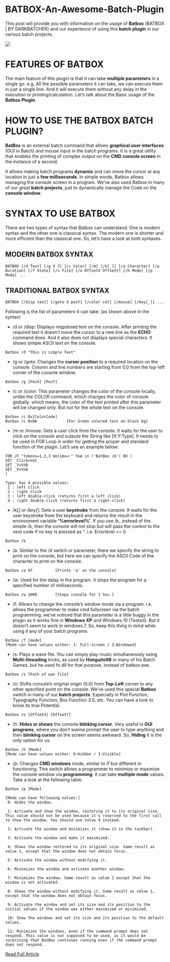 # BATBOX-An-Awesome-Batch-Plugin
This post will provide you with information on the usage of **Batbox** (BATBOX | BY DARKBATCHER) and our experience of using this **batch plugin** in our various batch projects.

![](https://i2.wp.com/www.thebateam.org/wp-content/uploads/2018/12/35-1-2-1.png?w=620&ssl=1)

# FEATURES OF BATBOX
The main feature of this plugin is that it can take **multiple parameters** in a single go. e.g. All the possible parameters it can take, we can execute them in just a single line. And it will execute them without any delay in the execution or printing/calculation. Let’s talk about the Basic usage of the **Batbox Plugin**. 

# HOW TO USE THE BATBOX BATCH PLUGIN?
**BatBox** is an external batch command that allows **graphical user interfaces** (GUI in Batch) and mouse input in the batch programs. It is a great utility that enables the printing of complex output on the **CMD console screen** in the instance of a second.

It allows making batch programs **dynamic** and can move the cursor at any location in just a **few milliseconds**. In simple words, Batbox allows managing the console screen in a program. We’ve also used Batbox in many of our great **batch projects**, just to dynamically manage the Code on the **console window**.

# SYNTAX TO USE BATBOX
There are two types of syntax that Batbox can understand. One is modern syntax and the other one is classical syntax. The modern one is shorter and more efficient than the classical one. So, let’s have a look at both syntaxes.  

## MODERN BATBOX SYNTAX

```
BATBOX [/d Text] [/g X Y] [/c Color] [/m] [/k[_]] [/a Character] [/w Duration] [/f State] [/s File] [/o OffsetX OffsetY] [/h Mode] [/p Mode] ...
```

## TRADITIONAL BATBOX SYNTAX
```
BATBOX [/disp text] [/goto X posY] [/color col] [/mouse] [/key[_]] ...
```
Following is the list of parameters it can take: (as shown above in the syntax)

* /d or /disp: Displays reqpdored text on the console. After printing the required text it doesn’t move the cursor to a new line as the **ECHO** command does. And it also does not displays special characters. It shows simple ASCII text on the console.
```
Batbox /d "This is simple Text"
```
* /g or /goto: Changes the **cursor position** to a required location on the console. Column and line numbers are starting from 0,0 from the top-left corner of the console window.
```
Batbox /g [PosX] [PosY]
```
* /c or /color: This parameter changes the color of the console locally, unlike the COLOR command, which changes the color of console globally. which means, the color of the text printed after this parameter will be changed only. But not for the whole text on the console.
```
Batbox /c 0x[ColorCode]
Batbox /c 0x0A             [For Green colored text on black bg]
```
* /m or /mouse: Gets a user click from the console. It waits for the user to click on the console and outputs the String like [X:Y:Type]. It needs to be used in FOR Loop in order for getting the proper and standard function of the plugin. Let’s see an example below:
```
FOR /F "tokens=1,2,3 delims=:" %%A in ('BatBox /m') DO (
SET _Click=%%C
SET _Y=%%B
SET _X=%%A
)
```
```
Type: has 4 possible values:
 1 : left click
 2 : right click
 3 : left double-click (returns first a left click)
 4 : right double-click (returns first a right-click)
 ```
* /k[_] or /key[_]: Gets a user **keystroke** from the console. It waits for the user keystroke from the keyboard and returns the result in the environment variable **‘%errorlevel%’**. If you use /k_ instead of the simple /k, then the console will not stop but will pass the control to the next code if no key is pressed as ‘‘. i.e. Errorlevel == 0.
```
Batbox /k
```
* /a: Similar to the /d switch or parameter, there we specify the string to print on the console, but here we can specify the ASCII Code of the character to print on the console.
```
Batbox /a 97          [Prints 'a' on the console]
```
* /w: Used for the delay in the program. It stops the program for a specified number of milliseconds.
```
Batbox /w 1000        [Stops console for 1 Sec.]
```
* /f: Allows to change the console’s window mode via a program. i.e. allows the programmer to make cmd fullscreen via the batch programming. we’ve noticed that this parameter is a little buggy in the plugin as it works fine in **Windows XP** and Windows 10 [Tested]. But it doesn’t seem to work in windows 7. So, keep this thing in mind while using it any of your batch programs.
```
Batbox /f [mode]
[Mode can have values either: 1: Full-screen / 2:Windowed]
```
* /s: Plays a wave file. You can simply play music simultaneously using **Multi-threading** tricks, as used by **Honguito98** in many of his Batch Games. but he used fn.dll for that purpose, instead of batbox.exe.
```
Batbox /s [Path of wav file]
```
* /o: Shifts console’s original origin (0,0) from **Top-Left** corner to any other specified point on the console. We’ve used this special **Batbox** switch in many of our **batch projects**. Especially in Plot Function, Typography Function, Box Function 3.0, etc. You can have a look to know its true Potential.
```
Batbox /o [OffsetX] [OffsetY]
```
* /h: **Hides or shows** the console **blinking cursor**. Very useful in **GUI programs**, where you don’t wanna prompt the user to type anything and then **blinking cursor** on the screen seems awkward. So, **Hiding** it is the only option for us.
```
Batbox /h [Mode]
[Mode can have values either: 0:Hidden / 1:Visible]
```
* /p: Changes **CMD windows** mode, similar to /f but different in functioning. This switch allows a programmer to minimize or maximize the console window via **programming**. It can take **multiple mode** values. Take a look at the following table.
```
Batbox /p [Mode]
```
```
[Mode can have following values:]
 0: Hides the window.

 1: Activate and show the window, restoring it to its original size. This value should not be used because it's reserved to the first call to show the window. You should use value 9 instead.

 2: Activate the window and minimizes it (show it in the taskbar).

 3: Activate the window and make it maximized.

 4: Shows the window restored to its original size. Same result as value 1, except that the window does not obtain focus.

 5: Activate the window without modifying it.

 6: Minimizes the window and activate another window.

 7: Minimizes the window. Same result as value 2 except that the window is not activated.

 8: Shows the window without modifying it. Same result as value 1, except that the window does not obtain focus.

 9: Activate the window and set its size and its position to the initial values if the window was either maximized or minimized.

 10: Show the windows and set its size and its position to the default values.

 11: Minimizes the windows, even if the command prompt does not respond. This value is not supposed to be used, as it would be surprising that BatBox continues running even if the command prompt does not respond.
 ```
 [Read Full Article](https://www.thebateam.org/2020/01/batbox-by-darkbatcher/)
